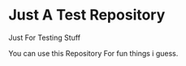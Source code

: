 # Just A Test Repository
Just For Testing Stuff

You can use this Repository For fun things i guess.
